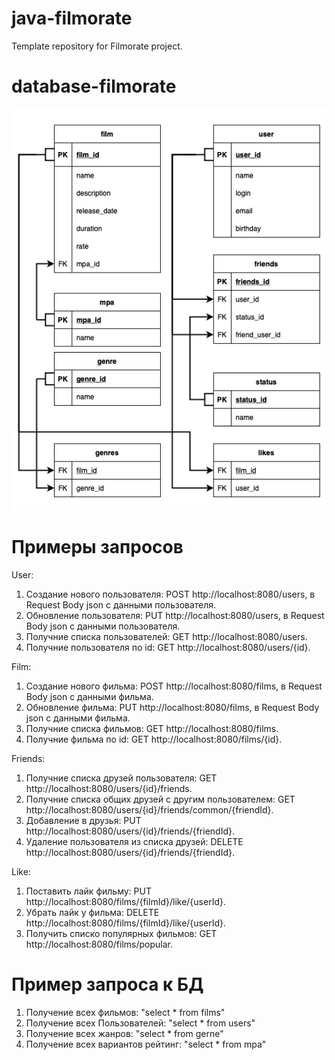# java-filmorate
Template repository for Filmorate project.

# database-filmorate
![This is an image](DbFilmorate.png)

# Примеры запросов
User:
1. Создание нового пользователя: POST http://localhost:8080/users, в Request Body json с данными пользователя.
2. Обновление пользователя: PUT http://localhost:8080/users, в Request Body json с данными пользователя.
3. Получние списка пользователей: GET http://localhost:8080/users.
4. Получние пользователя по id: GET http://localhost:8080/users/{id}.

Film:
1. Создание нового фильма: POST http://localhost:8080/films, в Request Body json с данными фильма.
2. Обновление фильма: PUT http://localhost:8080/films, в Request Body json с данными фильма.
3. Получние списка фильмов: GET http://localhost:8080/films.
4. Получние фильма по id: GET http://localhost:8080/films/{id}.

Friends:
1. Получние списка друзей пользователя: GET http://localhost:8080/users/{id}/friends.
2. Получние списка общих друзей с другим пользователем: GET http://localhost:8080/users/{id}/friends/common/{friendId}.
3. Добавление в друзья: PUT http://localhost:8080/users/{id}/friends/{friendId}.
4. Удаление пользователя из списка друзей: DELETE http://localhost:8080/users/{id}/friends/{friendId}.

Like:
1. Поставить лайк фильму: PUT http://localhost:8080/films/{filmId}/like/{userId}.
2. Убрать лайк у фильма: DELETE http://localhost:8080/films/{filmId}/like/{userId}.
3. Получить списко популярных фильмов: GET http://localhost:8080/films/popular.

# Пример запроса к БД
1. Получение всех фильмов: "select * from films"
2. Получение всех Пользователей: "select * from users"
3. Получение всех жанров: "select * from gerne"
4. Получение всех вариантов рейтинг: "select * from mpa"